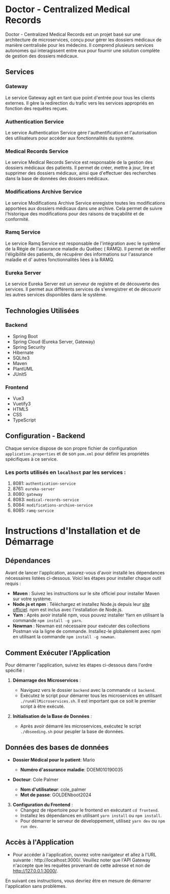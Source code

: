 # Doctor - Centralized Medical Records

Doctor - Centralized Medical Records est un projet basé sur une architecture de microservices, conçu pour gérer les dossiers
médicaux de manière centralisée pour les médecins. Il comprend plusieurs services autonomes qui interagissent entre eux pour fournir une
solution complète de gestion des dossiers médicaux.

## Services

### Gateway

Le service Gateway agit en tant que point d'entrée pour tous les clients externes. Il gère la redirection du trafic vers
les services appropriés en fonction des requêtes reçues.

### Authentication Service

Le service Authentication Service gère l'authentification et l'autorisation des utilisateurs pour accéder aux
fonctionnalités du système.

### Medical Records Service

Le service Medical Records Service est responsable de la gestion des dossiers médicaux des patients. Il permet de créer,
mettre à jour, lire et supprimer des dossiers médicaux, ainsi que d'effectuer des recherches dans la base de données des
dossiers médicaux.

### Modifications Archive Service

Le service Modifications Archive Service enregistre toutes les modifications apportées aux dossiers médicaux dans une
archive. Cela permet de suivre l'historique des modifications pour des raisons de traçabilité et de conformité.

### Ramq Service

Le service Ramq Service est responsable de l'intégration avec le système de la Régie de l'assurance maladie du Québec (
RAMQ). Il permet de vérifier l'éligibilité des patients, de récupérer des informations sur l'assurance maladie et d'
autres fonctionnalités liées à la RAMQ.

### Eureka Server

Le service Eureka Server est un serveur de registre et de découverte des services. Il permet aux différents services de
s'enregistrer et de découvrir les autres services disponibles dans le système.

## Technologies Utilisées

### Backend

- Spring Boot
- Spring Cloud (Eureka Server, Gateway)
- Spring Security
- Hibernate
- SQLite3
- Maven
- PlantUML
- JUnit5

### Frontend

- Vue3
- Vuetify3
- HTML5
- CSS
- TypeScript

## Configuration - Backend

Chaque service dispose de son propre fichier de configuration `application.properties` et de son `pom.xml` pour définir
les propriétés spécifiques à ce service.

### Les ports utilisés en `localhost` par les services :

1. 8081: `authentication-service`
2. 8761: `eureka-server`
3. 8080: `gateway`
4. 8083: `medical-records-service`
5. 8084: `modifications-archive-service`
6. 8085: `ramq-service`

# Instructions d'Installation et de Démarrage

## Dépendances

Avant de lancer l'application, assurez-vous d'avoir installé les dépendances nécessaires listées ci-dessous. Voici les étapes pour installer chaque outil requis :

- **Maven** : Suivez les instructions sur le site officiel pour installer Maven sur votre système.
- **Node.js et npm** : Téléchargez et installez Node.js depuis leur [site officiel](https://nodejs.org/). npm est inclus avec l'installation de Node.js.
- **Yarn** : Après avoir installé npm, vous pouvez installer Yarn en utilisant la commande `npm install -g yarn`.
- **Newman** : Newman est nécessaire pour exécuter des collections Postman via la ligne de commande. Installez-le globalement avec npm en utilisant la commande `npm install -g newman`.

## Comment Exécuter l'Application

Pour démarrer l'application, suivez les étapes ci-dessous dans l'ordre spécifié :

1. **Démarrage des Microservices** :
    - Naviguez vers le dossier `backend` avec la commande `cd backend`.
    - Exécutez le script pour démarrer tous les microservices en utilisant `./runAllMicroservices.sh`. Il est important que ce soit le premier script à être exécuté.

2. **Initialisation de la Base de Données** :
    - Après avoir démarré les microservices, exécutez le script `./dbseeding.sh` pour peupler la base de données.

## Données des bases de données

- **Dossier Médical pour le patient**: Mario
   - **Numéro d'assurance maladie**: DOEM010190035

- **Docteur**: Cole Palmer
   - **Nom d'utilisateur**: cole_palmer
   - **Mot de passe**: GOLDENboot2024


3. **Configuration du Frontend** :
    - Changez de répertoire pour le frontend en exécutant `cd frontend`.
    - Installez les dépendances en utilisant `yarn install` ou `npm install`.
    - Pour démarrer le serveur de développement, utilisez `yarn dev` ou `npm run dev`.

## Accès à l'Application

- Pour accéder à l'application, ouvrez votre navigateur et allez à l'URL suivante : http://localhost:3000/. Veuillez noter que l'API Gateway n'accepte que les requêtes  provenant de cette adresse et non de http://127.0.0.1:3000/.

En suivant ces instructions, vous devriez être en mesure de démarrer l'application sans problèmes.
